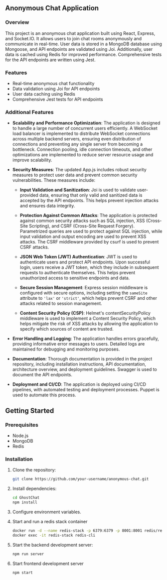 ## Anonymous Chat Application

### Overview

This project is an anonymous chat application built using React, Express, and Socket.IO. It allows users to join chat rooms anonymously and communicate in real-time. User data is stored in a MongoDB database using Mongoose, and API endpoints are validated using Joi. Additionally, user data is cached using Redis for improved performance. Comprehensive tests for the API endpoints are written using Jest.

### Features

- Real-time anonymous chat functionality
- Data validation using Joi for API endpoints
- User data caching using Redis
- Comprehensive Jest tests for API endpoints

### Additional Features

- **Scalability and Performance Optimization**: The application is designed to handle a large number of concurrent users efficiently. A WebSocket load balancer is implemented to distribute WebSocket connections across multiple backend servers, ensuring even distribution of connections and preventing any single server from becoming a bottleneck. Connection pooling, idle connection timeouts, and other optimizations are implemented to reduce server resource usage and improve scalability.

- **Security Measures**: The updated App.js includes robust security measures to protect user data and prevent common security vulnerabilities. These measures include:

  - **Input Validation and Sanitization**: Joi is used to validate user-provided data, ensuring that only valid and sanitized data is accepted by the API endpoints. This helps prevent injection attacks and ensures data integrity.

  - **Protection Against Common Attacks**: The application is protected against common security attacks such as SQL injection, XSS (Cross-Site Scripting), and CSRF (Cross-Site Request Forgery). Parametrized queries are used to protect against SQL injection, while input validation and output encoding are used to prevent XSS attacks. The CSRF middleware provided by csurf is used to prevent CSRF attacks.

  - **JSON Web Token (JWT) Authentication**: JWT is used to authenticate users and protect API endpoints. Upon successful login, users receive a JWT token, which they include in subsequent requests to authenticate themselves. This helps prevent unauthorized access to sensitive endpoints and data.

  - **Secure Session Management**: Express session middleware is configured with secure options, including setting the `sameSite` attribute to `'lax'` or `'strict'`, which helps prevent CSRF and other attacks related to session management.

  - **Content Security Policy (CSP)**: Helmet's contentSecurityPolicy middleware is used to implement a Content Security Policy, which helps mitigate the risk of XSS attacks by allowing the application to specify which sources of content are trusted.

- **Error Handling and Logging**: The application handles errors gracefully, providing informative error messages to users. Detailed logs are maintained for debugging and monitoring purposes.

- **Documentation**: Thorough documentation is provided in the project repository, including installation instructions, API documentation, architecture overview, and deployment guidelines. Swagger is used to document the API endpoints.

- **Deployment and CI/CD**: The application is deployed using CI/CD pipelines, with automated testing and deployment processes. Puppet is used to automate this process.

## Getting Started

### Prerequisites

- Node.js
- MongoDB
- Redis

### Installation

1. Clone the repository:

   ```bash
   git clone https://github.com/your-username/anonymous-chat.git
   ```

2. Install dependencies:

   ```bash
   cd GhostChat
   npm install
   ```

3. Configure environment variables.

4. Start and run a redis stack container

   ```bash
   docker run -d --name redis-stack -p 6379:6379 -p 8001:8001 redis/redis-stack:latest
   docker exec -it redis-stack redis-cli
   ```

4. Start the backend development server:

   ```bash
   npm run server
   ```

5. Start frontend development server

   ```bash
   npm start
   ```